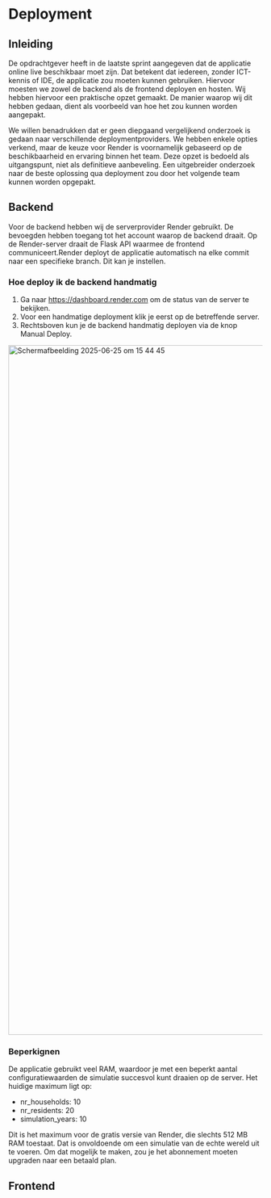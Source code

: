 # Deployment

## Inleiding

De opdrachtgever heeft in de laatste sprint aangegeven dat de applicatie online live beschikbaar moet zijn. Dat betekent dat iedereen, zonder ICT-kennis of IDE, de applicatie zou moeten kunnen gebruiken. Hiervoor moesten we zowel de backend als de frontend deployen en hosten. Wij hebben hiervoor een praktische opzet gemaakt. De manier waarop wij dit hebben gedaan, dient als voorbeeld van hoe het zou kunnen worden aangepakt. 

We willen benadrukken dat er geen diepgaand vergelijkend onderzoek is gedaan naar verschillende deploymentproviders. We hebben enkele opties verkend, maar de keuze voor Render is voornamelijk gebaseerd op de beschikbaarheid en ervaring binnen het team. Deze opzet is bedoeld als uitgangspunt, niet als definitieve aanbeveling. Een uitgebreider onderzoek naar de beste oplossing qua deployment zou door het volgende team kunnen worden opgepakt.

## Backend

Voor de backend hebben wij de serverprovider Render gebruikt. De bevoegden hebben toegang tot het account waarop de backend draait. Op de Render-server draait de Flask API waarmee de frontend communiceert.Render deployt de applicatie automatisch na elke commit naar een specifieke branch. Dit kan je instellen.
 
### Hoe deploy ik de backend handmatig
1.	Ga naar https://dashboard.render.com om de status van de server te bekijken.
2.	Voor een handmatige deployment klik je eerst op de betreffende server.
3.	Rechtsboven kun je de backend handmatig deployen via de knop Manual Deploy.

<img width="1366" alt="Scherm­afbeelding 2025-06-25 om 15 44 45" src="https://github.com/user-attachments/assets/4864a9b8-7535-45e5-9b55-99ec1725ce6d" />

### Beperkignen
De applicatie gebruikt veel RAM, waardoor je met een beperkt aantal configuratiewaarden de simulatie succesvol kunt draaien op de server. Het huidige maximum ligt op:

- nr_households: 10
- nr_residents: 20
- simulation_years: 10

Dit is het maximum voor de gratis versie van Render, die slechts 512 MB RAM toestaat. Dat is onvoldoende om een simulatie van de echte wereld uit te voeren. Om dat mogelijk te maken, zou je het abonnement moeten upgraden naar een betaald plan.

## Frontend
